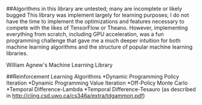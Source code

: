 ##Algorithms in this library are untested; many are incomplete or likely bugged
This library was implement largely for learning purposes; I do not have the time to implement the optimizations and features necessary to compete with the likes of TensorFlow or Theano.
However, implementing everything from scratch, including GPU acceleration, was a fun programming challenge that gave me a much deeper intuition for both machine learning algorithms and the structure of popular machine learning libraries.

William Agnew's Machine Learning Library

##Reinforcement Learning Algorithms
*Dynamic Programming Policy Iteration
*Dynamic Programming Value Iteration
*Off-Policy Monte Carlo
*Temporal Difference-Lambda
*Temporal Difference-Tesauro (as described in http://cling.csd.uwo.ca/cs346a/extra/tdgammon.pdf)
